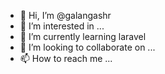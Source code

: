 - 👋 Hi, I’m @galangashr
- 👀 I’m interested in ...
- 🌱 I’m currently learning laravel
- 💞️ I’m looking to collaborate on ...
- 📫 How to reach me ...

<!---
galangashr/galangashr is a ✨ special ✨ repository because its `README.md` (this file) appears on your GitHub profile.
You can click the Preview link to take a look at your changes.
--->

